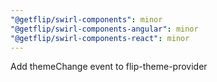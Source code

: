```yaml
---
"@getflip/swirl-components": minor
"@getflip/swirl-components-angular": minor
"@getflip/swirl-components-react": minor
---
```


Add themeChange event to flip-theme-provider
